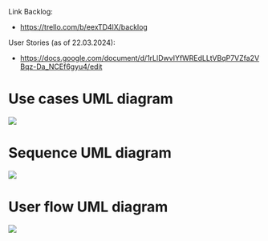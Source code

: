 Link Backlog:
 - https://trello.com/b/eexTD4lX/backlog

User Stories (as of 22.03.2024):
 - https://docs.google.com/document/d/1rLlDwvIYfWREdLLtVBqP7VZfa2VBqz-Da_NCEf6gyu4/edit

# Use cases UML diagram

[![](https://mermaid.ink/img/pako:eNp1U11vmzAU_SuWH6ZNIpH5aoCHSROZpknrFG3ZHgp7cOGGWAUbGdOWRvnvu4QQhbb4yfY59_jcDx9opnKgES00r_dku04lwfX1uS6VBv1x3Hwa7rda1JuSS4lQvyfnA8IDoWnvB6WNVjtRArnlkhdQgTQDoV9_YjuJ28aoSrzAhXnfkS-ZEY_CdOQXN0IW_65DnPdDviMRNNevYkDmbyxtNX-EcrCMzGtxN1mLpi55dyZBTmLVSqMFNJhCPXHiJX8FPJENb8ypIA35cLGB_AnXT-JTPpCpCouQo0clm974oN9N2DfJN-hlDL6_5qLsZnWD5NwZtFEA2SlNfqKni-kJOUxiDShKtqiJMTkGZQ9YAvJDNGbKtVnyu5MZMX13n4TZk5iXvXH9trLjcJDF4nOf67u3wci-mp0zZM8BzhzgzgHeHHAzB4SzrlgqqUUr0BUXOX6NQ89MqdnjGKc0wi1W4yGlqTwij7dG9RWjkdEtWFSrttiPh7bGjsNacJzAarysuaTRgT7TaOH4S5sxf-WFns8cz3ddi3Y08my2DNmK-UHAnMDxVkeLviiFCmwZhO7KDlzmOF4YssCzKOTCKH07_OPTdz69cXcK2PGygeN_3e05Sg?type=png)](https://mermaid.live/edit#pako:eNp1U11vmzAU_SuWH6ZNIpH5aoCHSROZpknrFG3ZHgp7cOGGWAUbGdOWRvnvu4QQhbb4yfY59_jcDx9opnKgES00r_dku04lwfX1uS6VBv1x3Hwa7rda1JuSS4lQvyfnA8IDoWnvB6WNVjtRArnlkhdQgTQDoV9_YjuJ28aoSrzAhXnfkS-ZEY_CdOQXN0IW_65DnPdDviMRNNevYkDmbyxtNX-EcrCMzGtxN1mLpi55dyZBTmLVSqMFNJhCPXHiJX8FPJENb8ypIA35cLGB_AnXT-JTPpCpCouQo0clm974oN9N2DfJN-hlDL6_5qLsZnWD5NwZtFEA2SlNfqKni-kJOUxiDShKtqiJMTkGZQ9YAvJDNGbKtVnyu5MZMX13n4TZk5iXvXH9trLjcJDF4nOf67u3wci-mp0zZM8BzhzgzgHeHHAzB4SzrlgqqUUr0BUXOX6NQ89MqdnjGKc0wi1W4yGlqTwij7dG9RWjkdEtWFSrttiPh7bGjsNacJzAarysuaTRgT7TaOH4S5sxf-WFns8cz3ddi3Y08my2DNmK-UHAnMDxVkeLviiFCmwZhO7KDlzmOF4YssCzKOTCKH07_OPTdz69cXcK2PGygeN_3e05Sg)

# Sequence UML diagram

[![](https://mermaid.ink/img/pako:eNrVVE1v2zAM_SuCTi3gBI5jI7YOBbq1hwHtvtz1MPgiyGwiNJE0WW6bBfnvlWU7_mrRXeeTRb7HR1IUD5jJHDDBBfwpQTC44nSt6S4TyH6UGanRrwJ0fVZUG864osKgS6Wmxhu55iJlGkBMnVWcFPQTZzB1Xr-ordTwna7fcH6F5y-GC9BU79-L3gHek7il6kPyDS9M1gCqfNHs4qIqlaBvCkRXtP1xrl7BBF3xQm3pvjaivtYp1AB_LYw120MOwnC6LWpwD-M4vb4RREuzqdCMGqgcZz36eSfW4NFsIqrBlFq4OHfysU1wrOlKTkHkY2BbeO--usIbI-pusQdztNMddKR7XnADOfosS2E0hwJJUeFGnesx7zk8_yttkGfd8BSoZhv0owS9fzvL6bwRdEdVpWBd3bSgT6UxsunMlNR18mfddCOnE_R_dGT8ugh6AMM2rdmKnRUuiIvhdVPTzOSYXw_mIJVmMHkX8oN6n5p6WVtvjT_BholXL7shKlqYoU4msId3oHeU53YZHqpIGbYvbQcZJvY3p_oxw5k4WpytTaZ7wTAxugQPa1muN-2hVLl9mc0WxeTBPktrtUsGkwN-wWQWRPOF70erMAkjPwij5dLDe0zChT9P_JUfxbEfxEG4Onr4r5Q2hD-Pk-VqES_9IAiTxI9DD0PO7Wa-rVe32-BO47cjOM3jK0Xr-b8?type=png)](https://mermaid.live/edit#pako:eNrVVE1v2zAM_SuCTi3gBI5jI7YOBbq1hwHtvtz1MPgiyGwiNJE0WW6bBfnvlWU7_mrRXeeTRb7HR1IUD5jJHDDBBfwpQTC44nSt6S4TyH6UGanRrwJ0fVZUG864osKgS6Wmxhu55iJlGkBMnVWcFPQTZzB1Xr-ordTwna7fcH6F5y-GC9BU79-L3gHek7il6kPyDS9M1gCqfNHs4qIqlaBvCkRXtP1xrl7BBF3xQm3pvjaivtYp1AB_LYw120MOwnC6LWpwD-M4vb4RREuzqdCMGqgcZz36eSfW4NFsIqrBlFq4OHfysU1wrOlKTkHkY2BbeO--usIbI-pusQdztNMddKR7XnADOfosS2E0hwJJUeFGnesx7zk8_yttkGfd8BSoZhv0owS9fzvL6bwRdEdVpWBd3bSgT6UxsunMlNR18mfddCOnE_R_dGT8ugh6AMM2rdmKnRUuiIvhdVPTzOSYXw_mIJVmMHkX8oN6n5p6WVtvjT_BholXL7shKlqYoU4msId3oHeU53YZHqpIGbYvbQcZJvY3p_oxw5k4WpytTaZ7wTAxugQPa1muN-2hVLl9mc0WxeTBPktrtUsGkwN-wWQWRPOF70erMAkjPwij5dLDe0zChT9P_JUfxbEfxEG4Onr4r5Q2hD-Pk-VqES_9IAiTxI9DD0PO7Wa-rVe32-BO47cjOM3jK0Xr-b8)

# User flow UML diagram

[![](https://mermaid.ink/img/pako:eNqFVE2PmzAQ_SuWT7sSiQghCuHQS7ZbVcpW0SL10LAHFybEWmIjY3Y3DfnvNbYhkE1aLsyM33ueD2uOOOEp4BBnghQ7tHqOGVJfJImQd3f6d3-PRqMvaMUzyqJEALCNtpFxXgyjd9zA66hKEijLbZWjvDmq0dePIucC1iSDjbVR49wQeCQ0h7QlP4MUBw3ZaNPALfV8qJnarfuCV2GPXGRcooKU5TsXaY1MYG39jT1vfXvXEGTvK6Gv8wPeOxFlXyr0jjV9yZmkrIJBhwy0F9DQn1TJvdGSStWZhFdMCgpljZ5IYSejrOFcrkoY6gGlIFWXlcDSBB60v7EeMu4NoaUAIgExJUdV_iBI03RV3PfWsyk1Lehi_07uG0eSo0LwrZp9jdbG0C_G2v0X01V9LqzNRHelu3RFS9n1_iI981jJG_Sr-DSIgZShQA6J7JM6jO3iueZBHy9g59y7YVwgbtNUu36T5PVqpcPmdMhPlQ0m_x9sbx7mCewIU6adF0qJJIgL5cMWBLCkGYLlRCBVjlnZzbENvAyk26jeOL3rYoYdvAexJzRVy-rYkGIsd7CHGIfKTIl4jXHMTgpHKsmjA0twKEUFDha8ynatUxUqTXigRC28fRssCMPhEX_gcOTNxhPXnc39hT9zPX82nTr4gEN_4o4X7tydBYHrBZ4_Pzn4D-dKwR0Hi-l8Ekxdz_MXCzfwHQwplVw8mc2qF6y-45cmbElewukvRLnnkg?type=png)](https://mermaid.live/edit#pako:eNqFVE2PmzAQ_SuWT7sSiQghCuHQS7ZbVcpW0SL10LAHFybEWmIjY3Y3DfnvNbYhkE1aLsyM33ueD2uOOOEp4BBnghQ7tHqOGVJfJImQd3f6d3-PRqMvaMUzyqJEALCNtpFxXgyjd9zA66hKEijLbZWjvDmq0dePIucC1iSDjbVR49wQeCQ0h7QlP4MUBw3ZaNPALfV8qJnarfuCV2GPXGRcooKU5TsXaY1MYG39jT1vfXvXEGTvK6Gv8wPeOxFlXyr0jjV9yZmkrIJBhwy0F9DQn1TJvdGSStWZhFdMCgpljZ5IYSejrOFcrkoY6gGlIFWXlcDSBB60v7EeMu4NoaUAIgExJUdV_iBI03RV3PfWsyk1Lehi_07uG0eSo0LwrZp9jdbG0C_G2v0X01V9LqzNRHelu3RFS9n1_iI981jJG_Sr-DSIgZShQA6J7JM6jO3iueZBHy9g59y7YVwgbtNUu36T5PVqpcPmdMhPlQ0m_x9sbx7mCewIU6adF0qJJIgL5cMWBLCkGYLlRCBVjlnZzbENvAyk26jeOL3rYoYdvAexJzRVy-rYkGIsd7CHGIfKTIl4jXHMTgpHKsmjA0twKEUFDha8ynatUxUqTXigRC28fRssCMPhEX_gcOTNxhPXnc39hT9zPX82nTr4gEN_4o4X7tydBYHrBZ4_Pzn4D-dKwR0Hi-l8Ekxdz_MXCzfwHQwplVw8mc2qF6y-45cmbElewukvRLnnkg)
